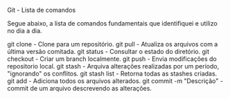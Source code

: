 Git - Lista de comandos

Segue abaixo, a lista de comandos fundamentais que identifiquei e utilizo no dia a dia.

git clone - Clone para um repositório.
git pull - Atualiza os arquivos com a última versão comitada. 
git status - Consultar o estado do diretório. 
git checkout - Criar um branch localmente.
git push - Envia modificações do repositorio local.
git stash - Arquiva alterações realizadas por um período, "ignorando" os conflitos.
git stash list - Retorna todas as stashes criadas.
git add - Adiciona todos os arquivos alterados.
git commit -m "Descrição" - commit de um arquivo descrevendo as alterações.